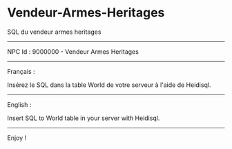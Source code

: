 # Vendeur-Armes-Heritages
SQL du vendeur armes heritages

---------------------------------------------------------------------------------

NPC Id : 9000000 - Vendeur Armes Heritages

---------------------------------------------------------------------------------

Français :

Insérez le SQL dans la table World de votre serveur à l'aide de Heidisql.

---------------------------------------------------------------------------------

English :

Insert SQL to World table in your server with Heidisql.

---------------------------------------------------------------------------------


Enjoy !
